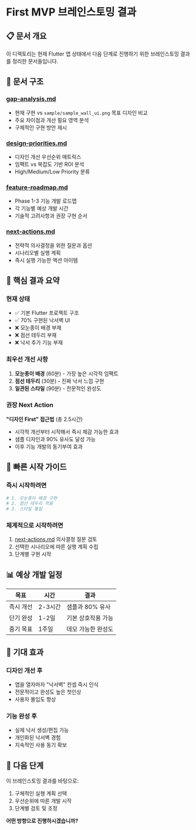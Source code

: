 # First MVP 브레인스토밍 결과

## 📋 문서 개요

이 디렉토리는 현재 Flutter 앱 상태에서 다음 단계로 진행하기 위한 브레인스토밍 결과를 정리한 문서들입니다.

## 📂 문서 구조

### [gap-analysis.md](./gap-analysis.md)
- 현재 구현 vs `sample/sample_wall_ui.png` 목표 디자인 비교
- 주요 차이점과 개선 필요 영역 분석
- 구체적인 구현 방안 제시

### [design-priorities.md](./design-priorities.md)
- 디자인 개선 우선순위 매트릭스
- 임팩트 vs 복잡도 기반 ROI 분석
- High/Medium/Low Priority 분류

### [feature-roadmap.md](./feature-roadmap.md)
- Phase 1-3 기능 개발 로드맵
- 각 기능별 예상 개발 시간
- 기술적 고려사항과 권장 구현 순서

### [next-actions.md](./next-actions.md)
- 전략적 의사결정을 위한 질문과 옵션
- 시나리오별 실행 계획
- 즉시 실행 가능한 액션 아이템

## 🎯 핵심 결과 요약

### 현재 상태
- ✅ 기본 Flutter 프로젝트 구조
- ✅ 70% 구현된 낙서벽 UI
- ❌ 모눈종이 배경 부재
- ❌ 점선 테두리 부재
- ❌ 낙서 추가 기능 부재

### 최우선 개선 사항
1. **모눈종이 배경** (60분) - 가장 높은 시각적 임팩트
2. **점선 테두리** (30분) - 진짜 낙서 느낌 구현
3. **일관된 스타일** (90분) - 전문적인 완성도

### 권장 Next Action
**"디자인 First" 접근법** (총 2.5시간)
- 시각적 개선부터 시작해서 즉시 체감 가능한 효과
- 샘플 디자인과 90% 유사도 달성 가능
- 이후 기능 개발의 동기부여 효과

## 🚀 빠른 시작 가이드

### 즉시 시작하려면
```bash
# 1. 모눈종이 배경 구현
# 2. 점선 테두리 적용
# 3. 스타일 통일
```

### 체계적으로 시작하려면
1. [next-actions.md](./next-actions.md) 의사결정 질문 검토
2. 선택한 시나리오에 따른 실행 계획 수립
3. 단계별 구현 시작

## 📊 예상 개발 일정

| 목표 | 시간 | 결과 |
|------|------|------|
| 즉시 개선 | 2-3시간 | 샘플과 80% 유사 |
| 단기 완성 | 1-2일 | 기본 상호작용 가능 |
| 중기 목표 | 1주일 | 데모 가능한 완성도 |

## 🎨 기대 효과

### 디자인 개선 후
- 앱을 열자마자 "낙서벽" 컨셉 즉시 인식
- 전문적이고 완성도 높은 첫인상
- 사용자 몰입도 향상

### 기능 완성 후
- 실제 낙서 생성/편집 가능
- 개인화된 낙서벽 경험
- 지속적인 사용 동기 확보

## 🤝 다음 단계

이 브레인스토밍 결과를 바탕으로:
1. 구체적인 실행 계획 선택
2. 우선순위에 따른 개발 시작
3. 단계별 검토 및 조정

**어떤 방향으로 진행하시겠습니까?**